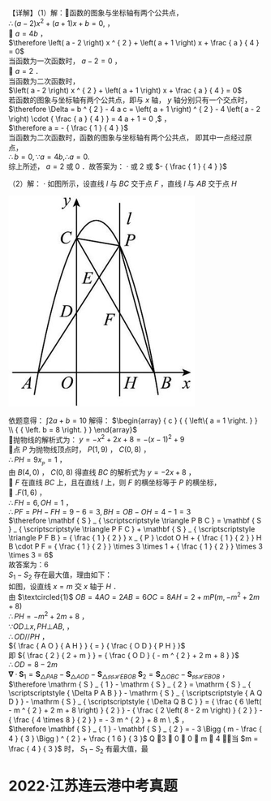 【详解】（1）解：函数的图象与坐标轴有两个公共点，  
$\therefore ( a - 2 ) x ^ { 2 } + ( a + 1 ) x + b = 0 ,$ ，  
 $a = 4 b$ ，  
$\therefore \left( a - 2 \right) x ^ { 2 } + \left( a + 1 \right) x + \frac { a } { 4 } = 0$   
当函数为一次函数时， $a - 2 = 0$ ，  
 $a = 2$ ．  
当函数为二次函数时，  
$\left( a - 2 \right) x ^ { 2 } + \left( a + 1 \right) x + \frac { a } { 4 } = 0$   
若函数的图象与坐标轴有两个公共点，即与 $x$ 轴， $y$ 轴分别只有一个交点时，  
$\therefore \Delta = b ^ { 2 } - 4 a c = \left( a + 1 \right) ^ { 2 } - 4 \left( a - 2 \right) \cdot { \frac { a } { 4 } } = 4 a + 1 = 0 ,$ ，  
$\therefore a = - { \frac { 1 } { 4 } }$   
当函数为二次函数时，函数的图象与坐标轴有两个公共点， 即其中一点经过原点，  
$\therefore b = 0 , \because a = 4 b , \therefore a = 0 .$   
综上所述， $a = 2$ 或 $0$ ．故答案为： $\cdot$ 或 2 或 $- { \frac { 1 } { 4 } }$

（2）解： $\cdot$ 如图所示，设直线 $l$ 与 $B C$ 交于点 $F$ ，直线 $l$ 与 $A B$ 交于点 $H$

![](<../../qs_image_DB/专题2-7_二次函数中的最值问题（解析版）/66ec805971f3ad21ad2c33cdd2ab7c47c77c9585a5299baa5df74c1cde427554.jpg>)

依题意得： $\displaystyle { \int } 2 a + b = 1 0$ 解得： $\begin{array} { c } { { \left\{ a = 1 \right. } }  \\ { { \left. b = 8 \right. } } \end{array}$   
抛物线的解析式为： $y = - x ^ { 2 } + 2 x + 8 = - ( x - 1 ) ^ { 2 } + 9$   
点 $P$ 为抛物线顶点时， $P ( 1 , 9 )$ ， $C ( 0 , 8 )$ ，  
$\therefore P H = 9 x _ { _ { P } } = 1$ ，  
由 $B \left( 4 , 0 \right)$ ， $C \left( 0 , 8 \right)$ 得直线 $B C$ 的解析式为 $y = - 2 x + 8$ ，  
 $F$ 在直线 $B C$ 上，且在直线 $l$ 上，则 $F$ 的横坐标等于 $P$ 的横坐标，  
 $. F ( 1 , 6 )$ ，  
$\therefore F H = 6 , O H = 1$ ，  
$\therefore P F = P H - F H = 9 - 6 = 3 , B H = O B - O H = 4 - 1 = 3$   
$\therefore \mathbf { S } _ { \scriptscriptstyle \triangle P B C } = \mathbf { S } _ { \scriptscriptstyle \triangle P F C } + \mathbf { S } _ { \scriptscriptstyle \triangle P F B } = { \frac { 1 } { 2 } } x _ { P } \cdot O H + { \frac { 1 } { 2 } } H B \cdot P F = { \frac { 1 } { 2 } } \times 3 \times 1 + { \frac { 1 } { 2 } } \times 3 \times 3 = 6$   
故答案为：6  
$S _ { 1 } - S _ { 2 }$ 存在最大值，理由如下：  
如图，设直线 $x = m$ 交 $x$ 轴于 $H$ ．  
由 $\textcircled{1}$ $O B = 4 A O = 2 A B = 6 O C = 8 A H = 2 + m P \left( m , - m ^ { 2 } + 2 m + 8 \right)$   
$\therefore P H = - m ^ { 2 } + 2 m + 8$ ，  
$\because O D \bot x , P H \bot A B ,$ ，  
$\therefore O D / / P H$ ，  
${ \frac { A O } { A H } } { = } { \frac { O D } { P H } }$   
即 ${ \frac { 2 } { 2 + m } } = { \frac { O D } { - m ^ { 2 } + 2 m + 8 } }$   
$\therefore O D = 8 - 2 m$   
$\mathbf { \nabla } \cdot \mathbf { S } _ { 1 } = \mathbf { S } _ { \triangle P A B } - \mathbf { S } _ { \triangle A O D } - \mathbf { S } _ { \triangle \sharp \sharp \mathcal { H } E B O B } ~ \mathbf { S } _ { 2 } = \mathbf { S } _ { \triangle O B C } - \mathbf { S } _ { \sharp \sharp \mathcal { H } E B O B }$ ，  
$\therefore \mathrm { S } _ { 1 } - \mathrm { S } _ { 2 } = \mathrm { S } _ { \scriptscriptstyle { \Delta P A B } } - \mathrm { S } _ { \scriptscriptstyle { A Q D } } - \mathrm { S } _ { \scriptscriptstyle { \Delta Q B C } } = { \frac { 6 \left( - m ^ { 2 } + 2 m + 8 \right) } { 2 } } - { \frac { 2 \left( 8 - 2 m \right) } { 2 } } - { \frac { 4 \times 8 } { 2 } } = - 3 m ^ { 2 } + 8 m \ ,$ ，  
$\therefore \mathbf { S } _ { 1 } - \mathbf { S } _ { 2 } = - 3 \Bigg ( m - \frac { 4 } { 3 } \Bigg ) ^ { 2 } + \frac { 1 6 } { 3 }$ Q 3  0 ， 0  m  4 ，当 $m = \frac { 4 } { 3 }$ 时， $S _ { 1 } - S _ { 2 }$ 有最大值，最

# 2022·江苏连云港中考真题
